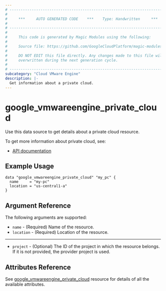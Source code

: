 ```yaml
---
# ----------------------------------------------------------------------------
#
#     ***     AUTO GENERATED CODE    ***    Type: Handwritten     ***
#
# ----------------------------------------------------------------------------
#
#     This code is generated by Magic Modules using the following:
#
#     Source file: https://github.com/GoogleCloudPlatform/magic-modules/tree/main/mmv1/third_party/terraform/website/docs/d/vmwareengine_private_cloud.html.markdown
#
#     DO NOT EDIT this file directly. Any changes made to this file will be
#     overwritten during the next generation cycle.
#
# ----------------------------------------------------------------------------
subcategory: "Cloud VMware Engine"
description: |-
  Get information about a private cloud.
---
```


# google_vmwareengine_private_cloud

Use this data source to get details about a private cloud resource.

To get more information about private cloud, see:
* [API documentation](https://cloud.google.com/vmware-engine/docs/reference/rest/v1/projects.locations.privateClouds)

## Example Usage

```hcl
data "google_vmwareengine_private_cloud" "my_pc" {
  name     = "my-pc"
  location = "us-central1-a"
}
```

## Argument Reference

The following arguments are supported:

* `name` - (Required) Name of the resource.
* `location` - (Required) Location of the resource.

- - -

* `project` - (Optional) The ID of the project in which the resource belongs. If it
    is not provided, the provider project is used.

## Attributes Reference

See [google_vmwareengine_private_cloud](https://registry.terraform.io/providers/hashicorp/google/latest/docs/resources/vmwareengine_private_cloud#attributes-reference) resource for details of all the available attributes.